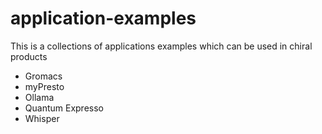 # application-examples

This is a collections of applications examples which can be used in chiral products


- Gromacs
- myPresto
- Ollama
- Quantum Expresso
- Whisper 
